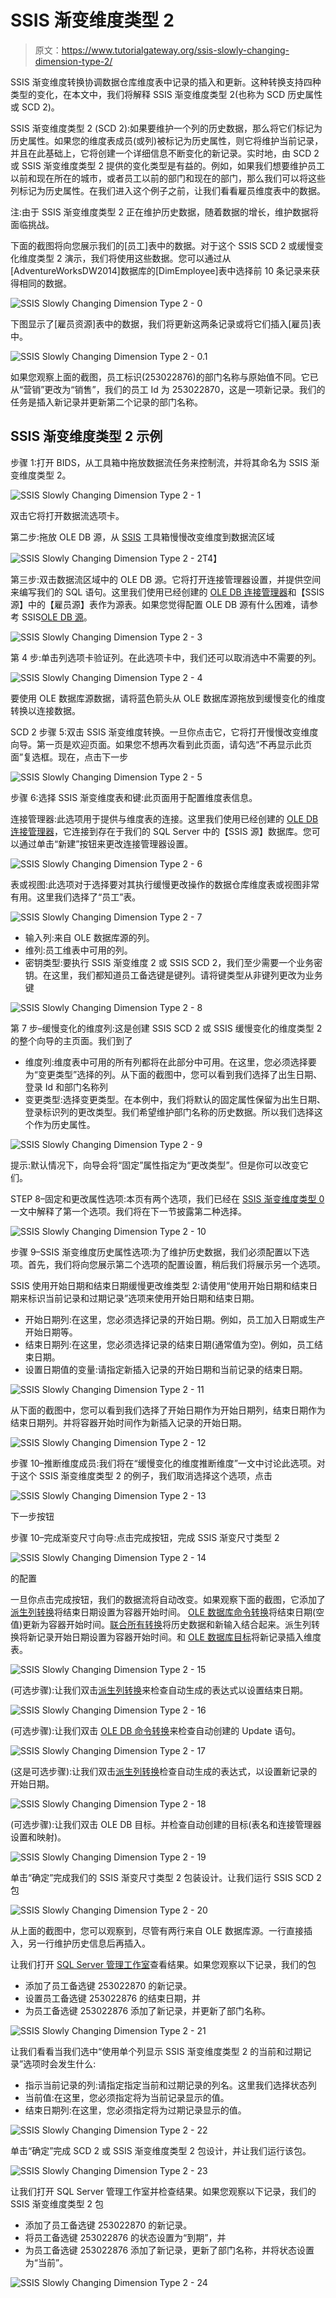 # SSIS 渐变维度类型 2

> 原文：<https://www.tutorialgateway.org/ssis-slowly-changing-dimension-type-2/>

SSIS 渐变维度转换协调数据仓库维度表中记录的插入和更新。这种转换支持四种类型的变化，在本文中，我们将解释 SSIS 渐变维度类型 2(也称为 SCD 历史属性或 SCD 2)。

SSIS 渐变维度类型 2 (SCD 2):如果要维护一个列的历史数据，那么将它们标记为历史属性。如果您的维度表成员(或列)被标记为历史属性，则它将维护当前记录，并且在此基础上，它将创建一个详细信息不断变化的新记录。实时地，由 SCD 2 或 SSIS 渐变维度类型 2 提供的变化类型是有益的。例如，如果我们想要维护员工以前和现在所在的城市，或者员工以前的部门和现在的部门，那么我们可以将这些列标记为历史属性。在我们进入这个例子之前，让我们看看雇员维度表中的数据。

注:由于 SSIS 渐变维度类型 2 正在维护历史数据，随着数据的增长，维护数据将面临挑战。

下面的截图将向您展示我们的[员工]表中的数据。对于这个 SSIS SCD 2 或缓慢变化维度类型 2 演示，我们将使用这些数据。您可以通过从[AdventureWorksDW2014]数据库的[DimEmployee]表中选择前 10 条记录来获得相同的数据。

![SSIS Slowly Changing Dimension Type 2 - 0](img/eb47dbd5006d2311ae62fec79be90425.png)

下图显示了[雇员资源]表中的数据，我们将更新这两条记录或将它们插入[雇员]表中。

![SSIS Slowly Changing Dimension Type 2 - 0.1](img/3a006e006e8dc834259ad382d7b1d003.png)

如果您观察上面的截图，员工标识(253022876)的部门名称与原始值不同。它已从“营销”更改为“销售”，我们的员工 Id 为 253022870，这是一项新记录。我们的任务是插入新记录并更新第二个记录的部门名称。

## SSIS 渐变维度类型 2 示例

步骤 1:打开 BIDS，从工具箱中拖放数据流任务来控制流，并将其命名为 SSIS 渐变维度类型 2。

![SSIS Slowly Changing Dimension Type 2 - 1](img/34ae8539fcd620cb1029e04d7d6c116b.png)

双击它将打开数据流选项卡。

第二步:拖放 OLE DB 源，从 [SSIS](https://www.tutorialgateway.org/ssis/) 工具箱慢慢改变维度到数据流区域

![SSIS Slowly Changing Dimension Type 2 - 2](img/c7d09ef1c02beceb98aa4cd7a13a6d10.png)T4】

第三步:双击数据流区域中的 OLE DB 源。它将打开连接管理器设置，并提供空间来编写我们的 SQL 语句。这里我们使用已经创建的 [OLE DB 连接管理器](https://www.tutorialgateway.org/ole-db-connection-manager-in-ssis/)和【SSIS 源】中的【雇员源】表作为源表。如果您觉得配置 OLE DB 源有什么困难，请参考 SSIS[OLE DB 源](https://www.tutorialgateway.org/ole-db-source-in-ssis/)。

![SSIS Slowly Changing Dimension Type 2 - 3](img/bd3c873182333c35f347df8b5ba9b189.png)

第 4 步:单击列选项卡验证列。在此选项卡中，我们还可以取消选中不需要的列。

![SSIS Slowly Changing Dimension Type 2 - 4](img/14506ad70ba7370e08e0e39b0d321043.png)

要使用 OLE 数据库源数据，请将蓝色箭头从 OLE 数据库源拖放到缓慢变化的维度转换以连接数据。

SCD 2 步骤 5:双击 SSIS 渐变维度转换。一旦你点击它，它将打开慢慢改变维度向导。第一页是欢迎页面。如果您不想再次看到此页面，请勾选“不再显示此页面”复选框。现在，点击下一步

![SSIS Slowly Changing Dimension Type 2 - 5](img/1d0b2a1ecabfb87097ef5a1b55ea1113.png)

步骤 6:选择 SSIS 渐变维度表和键:此页面用于配置维度表信息。

连接管理器:此选项用于提供与维度表的连接。这里我们使用已经创建的 [OLE DB 连接管理器](https://www.tutorialgateway.org/ole-db-connection-manager-in-ssis/)，它连接到存在于我们的 SQL Server 中的【SSIS 源】数据库。您可以通过单击“新建”按钮来更改连接管理器设置。

![SSIS Slowly Changing Dimension Type 2 - 6](img/018039d81a688f9f924688f6752045d2.png)

表或视图:此选项对于选择要对其执行缓慢更改操作的数据仓库维度表或视图非常有用。这里我们选择了“员工”表。

![SSIS Slowly Changing Dimension Type 2 - 7](img/4f08de57531509a2d03a4c100a329b06.png)

*   输入列:来自 OLE 数据库源的列。
*   维列:员工维表中可用的列。
*   密钥类型:要执行 SSIS 渐变维度 2 或 SSIS SCD 2，我们至少需要一个业务密钥。在这里，我们都知道员工备选键是键列。请将键类型从非键列更改为业务键

![SSIS Slowly Changing Dimension Type 2 - 8](img/cfe6b0de4ec56c6bc4ceb6ac8c9e1a43.png)

第 7 步–缓慢变化的维度列:这是创建 SSIS SCD 2 或 SSIS 缓慢变化的维度类型 2 的整个向导的主页面。我们到了

*   维度列:维度表中可用的所有列都将在此部分中可用。在这里，您必须选择要为“变更类型”选择的列。从下面的截图中，您可以看到我们选择了出生日期、登录 Id 和部门名称列
*   变更类型:选择变更类型。在本例中，我们将默认的固定属性保留为出生日期、登录标识列的更改类型。我们希望维护部门名称的历史数据。所以我们选择这个作为历史属性。

![SSIS Slowly Changing Dimension Type 2 - 9](img/8dbb819a2eb354c63795842686ed0bed.png)

提示:默认情况下，向导会将“固定”属性指定为“更改类型”。但是你可以改变它们。

STEP 8–固定和更改属性选项:本页有两个选项，我们已经在 [SSIS 渐变维度类型 0](https://www.tutorialgateway.org/ssis-slowly-changing-dimension-type-0/) 一文中解释了第一个选项。我们将在下一节披露第二种选择。

![SSIS Slowly Changing Dimension Type 2 - 10](img/f1980be3be2f02fbcc595275d6e2e2ae.png)

步骤 9–SSIS 渐变维度历史属性选项:为了维护历史数据，我们必须配置以下选项。首先，我们将向您展示第二个选项的配置设置，稍后我们将展示另一个选项。

SSIS 使用开始日期和结束日期缓慢更改维类型 2:请使用“使用开始日期和结束日期来标识当前记录和过期记录”选项来使用开始日期和结束日期。

*   开始日期列:在这里，您必须选择记录的开始日期。例如，员工加入日期或生产开始日期等。
*   结束日期列:在这里，您必须选择记录的结束日期(通常值为空)。例如，员工结束日期。
*   设置日期值的变量:请指定新插入记录的开始日期和当前记录的结束日期。

![SSIS Slowly Changing Dimension Type 2 - 11](img/807c4e0316d82988a8baba15b5637cff.png)

从下面的截图中，您可以看到我们选择了开始日期作为开始日期列，结束日期作为结束日期列。并将容器开始时间作为新插入记录的开始日期。

![SSIS Slowly Changing Dimension Type 2 - 12](img/deac9d79b3324ad9219b91c9509a8e48.png)

步骤 10–推断维度成员:我们将在“缓慢变化的维度推断维度”一文中讨论此选项。对于这个 SSIS 渐变维度类型 2 的例子，我们取消选择这个选项，点击

![SSIS Slowly Changing Dimension Type 2 - 13](img/bdcbce4855383e11075f69f99b159eca.png)

下一步按钮

步骤 10–完成渐变尺寸向导:点击完成按钮，完成 SSIS 渐变尺寸类型 2

![SSIS Slowly Changing Dimension Type 2 - 14](img/e80bf1783b5fb2722aaf26106b57c348.png)

的配置

一旦你点击完成按钮，我们的数据流将自动改变。如果观察下面的截图，它添加了[派生列转换](https://www.tutorialgateway.org/derived-column-transformation-in-ssis/)将结束日期设置为容器开始时间。 [OLE 数据库命令转换](https://www.tutorialgateway.org/ole-db-command-transformation-in-ssis/)将结束日期(空值)更新为容器开始时间。[联合所有转换](https://www.tutorialgateway.org/union-all-transformation-in-ssis/)将历史数据和新输入结合起来。派生列转换将新记录开始日期设置为容器开始时间。和 [OLE 数据库目标](https://www.tutorialgateway.org/ssis-ole-db-destination/)将新记录插入维度表。

![SSIS Slowly Changing Dimension Type 2 - 15](img/bf56ff973ec6de1514f83f612fc2145d.png)

(可选步骤):让我们双击[派生列转换](https://www.tutorialgateway.org/derived-column-transformation-in-ssis/)来检查自动生成的表达式以设置结束日期。

![SSIS Slowly Changing Dimension Type 2 - 16](img/53d746fbbb11704de142d44dcd4e6ab1.png)

(可选步骤):让我们双击 [OLE DB 命令转换](https://www.tutorialgateway.org/ole-db-command-transformation-in-ssis/)来检查自动创建的 Update 语句。

![SSIS Slowly Changing Dimension Type 2 - 17](img/86d3ba5d0200bd98b526efa2c99bdac7.png)

(这是可选步骤):让我们双击[派生列转换](https://www.tutorialgateway.org/derived-column-transformation-in-ssis/)检查自动生成的表达式，以设置新记录的开始日期。

![SSIS Slowly Changing Dimension Type 2 - 18](img/817de4084f3ced683cfa0882588776a8.png)

(可选步骤):让我们双击 OLE DB 目标。并检查自动创建的目标(表名和连接管理器设置和映射)。

![SSIS Slowly Changing Dimension Type 2 - 19](img/b1d2cb91af6317f8366f23f31808fff0.png)

单击“确定”完成我们的 SSIS 渐变尺寸类型 2 包装设计。让我们运行 SSIS SCD 2 包

![SSIS Slowly Changing Dimension Type 2 - 20](img/9ed942457a5fe4d232906fd43d7001ac.png)

从上面的截图中，您可以观察到，尽管有两行来自 OLE 数据库源。一行直接插入，另一行维护历史信息后再插入。

让我们打开 [SQL Server 管理工作室](https://www.tutorialgateway.org/sql/)查看结果。如果您观察以下记录，我们的包

*   添加了员工备选键 253022870 的新记录。
*   设置员工备选键 253022876 的结束日期，并
*   为员工备选键 253022876 添加了新记录，并更新了部门名称。

![SSIS Slowly Changing Dimension Type 2 - 21](img/c24185ebd976dddfed1d4a5519060a49.png)

让我们看看当我们选中“使用单个列显示 SSIS 渐变维度类型 2 的当前和过期记录”选项时会发生什么:

*   指示当前记录的列:请指定指定当前和过期记录的列名。这里我们选择状态列
*   当前值:在这里，您必须指定将为当前记录显示的值。
*   结束日期列:在这里，您必须指定将为过期记录显示的值。

![SSIS Slowly Changing Dimension Type 2 - 22](img/684e35ee37d1ed1c1e05c82141726bb6.png)

单击“确定”完成 SCD 2 或 SSIS 渐变维度类型 2 包设计，并让我们运行该包。

![SSIS Slowly Changing Dimension Type 2 - 23](img/6e13827647fe67666f03aa25ee9aec3d.png)

让我们打开 SQL Server 管理工作室并检查结果。如果您观察以下记录，我们的 SSIS 渐变维度类型 2 包

*   添加了员工备选键 253022870 的新记录。
*   将员工备选键 253022876 的状态设置为“到期”，并
*   为员工备选键 253022876 添加了新记录，更新了部门名称，并将状态设置为“当前”。

![SSIS Slowly Changing Dimension Type 2 - 24](img/a32fd9b38eeb0d47391e4eb88c4a7a79.png)